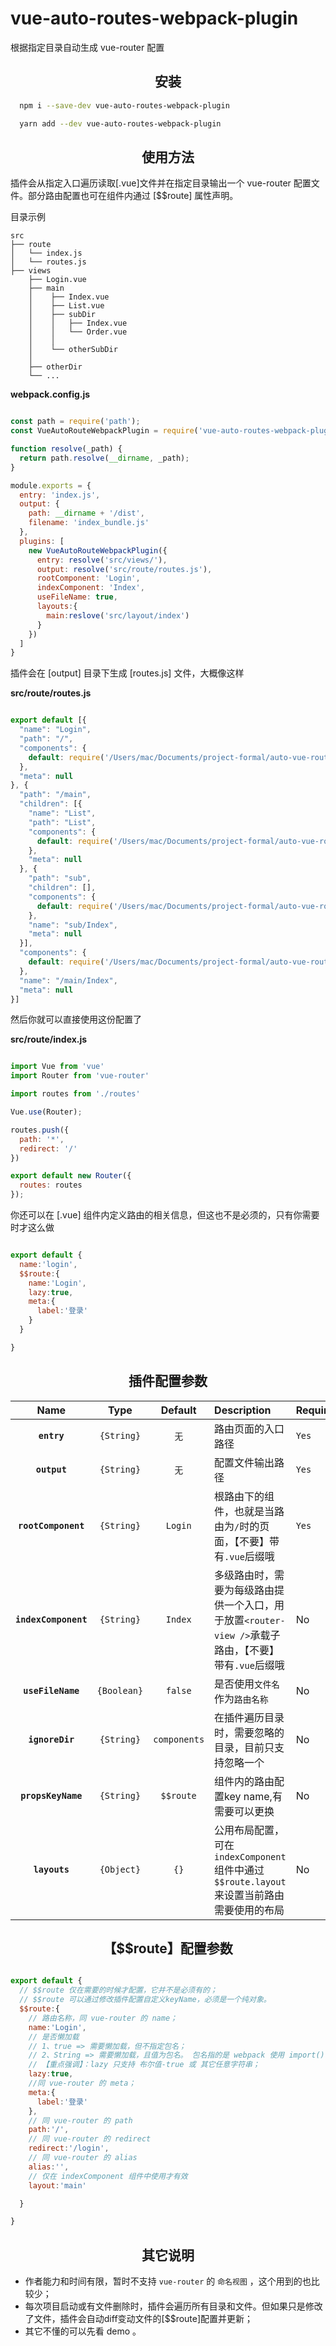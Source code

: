 # vue-auto-routes-webpack-plugin
根据指定目录自动生成 vue-router 配置


<h2 align="center">安装</h2>

```bash
  npm i --save-dev vue-auto-routes-webpack-plugin
```

```bash
  yarn add --dev vue-auto-routes-webpack-plugin
```

<h2 align="center">使用方法</h2>

插件会从指定入口遍历读取[.vue]文件并在指定目录输出一个 vue-router 配置文件。部分路由配置也可在组件内通过 [$$route] 属性声明。

目录示例

```
src
├── route
│   └── index.js
│   └── routes.js
├── views
    ├── Login.vue  
    ├── main
    │    ├── Index.vue
    │    ├── List.vue
    │    ├── subDir
    │    │   ├── Index.vue
    │    │   └── Order.vue
    │    │
    │    └── otherSubDir
    │
    ├── otherDir
    └── ...

```

**webpack.config.js**
```js

const path = require('path');
const VueAutoRouteWebpackPlugin = require('vue-auto-routes-webpack-plugin')

function resolve(_path) {
  return path.resolve(__dirname, _path);
}

module.exports = {
  entry: 'index.js',
  output: {
    path: __dirname + '/dist',
    filename: 'index_bundle.js'
  },
  plugins: [
    new VueAutoRouteWebpackPlugin({
      entry: resolve('src/views/'),
      output: resolve('src/route/routes.js'),
      rootComponent: 'Login',
      indexComponent: 'Index',
      useFileName: true,
      layouts:{
        main:reslove('src/layout/index')
      }
    })
  ]
}

```
插件会在 [output] 目录下生成 [routes.js] 文件，大概像这样

**src/route/routes.js**
```js

export default [{
  "name": "Login",
  "path": "/",
  "components": {
    default: require('/Users/mac/Documents/project-formal/auto-vue-router/src/views/Login.vue').default
  },
  "meta": null
}, {
  "path": "/main",
  "children": [{
    "name": "List",
    "path": "List",
    "components": {
      default: require('/Users/mac/Documents/project-formal/auto-vue-router/src/views/main/List.vue').default
    },
    "meta": null
  }, {
    "path": "sub",
    "children": [],
    "components": {
      default: require('/Users/mac/Documents/project-formal/auto-vue-router/src/views/main/sub/Index.vue').default
    },
    "name": "sub/Index",
    "meta": null
  }],
  "components": {
    default: require('/Users/mac/Documents/project-formal/auto-vue-router/src/views/main/Index.vue').default
  },
  "name": "/main/Index",
  "meta": null
}]

```

然后你就可以直接使用这份配置了

**src/route/index.js**
```js

import Vue from 'vue'
import Router from 'vue-router'

import routes from './routes'

Vue.use(Router);

routes.push({
  path: '*',
  redirect: '/'
})

export default new Router({
  routes: routes
});

```

你还可以在 [.vue] 组件内定义路由的相关信息，但这也不是必须的，只有你需要时才这么做

```js

export default {
  name:'login',
  $$route:{
    name:'Login',
    lazy:true,
    meta:{
      label:'登录'
    }
  }

}

```

<h2 align="center">插件配置参数</h2>

|Name|Type|Default|Description|Required|
|:--:|:--:|:-----:|:----------|:--|
|**`entry`**|`{String}`|`无`|路由页面的入口路径|`Yes`|
|**`output`**|`{String}`|`无`|配置文件输出路径|`Yes`|
|**`rootComponent`**|`{String}`|`Login`|根路由下的组件，也就是当路由为`/`时的页面，【不要】带有`.vue`后缀哦|`Yes`|
|**`indexComponent`**|`{String}`|`Index`|多级路由时，需要为每级路由提供一个入口，用于放置`<router-view />`承载子路由，【不要】带有`.vue`后缀哦|No|
|**`useFileName`**|`{Boolean}`|`false`|是否使用`文件名`作为`路由名称`|No|
|**`ignoreDir`**|`{String}`|`components`|在插件遍历目录时，需要忽略的目录，目前只支持忽略一个|No|
|**`propsKeyName`**|`{String}`|`$$route`|组件内的路由配置key name,有需要可以更换|No|
|**`layouts`**|`{Object}`|`{}`|公用布局配置，可在 `indexComponent` 组件中通过 `$$route.layout` 来设置当前路由需要使用的布局  |No|


<h2 align="center">【$$route】配置参数</h2>

```js

export default {
  // $$route 仅在需要的时候才配置，它并不是必须有的；
  // $$route 可以通过修改插件配置自定义keyName，必须是一个纯对象。
  $$route:{
    // 路由名称，同 vue-router 的 name；
    name:'Login',
    // 是否懒加载
    // 1、true => 需要懒加载，但不指定包名；  
    // 2、String => 需要懒加载，且值为包名。 包名指的是 webpack 使用 import() 分包加载时需要配置的 [webpackChunkName]；
    // 【重点强调】：lazy 只支持 布尔值-true 或 其它任意字符串；
    lazy:true,
    //同 vue-router 的 meta；
    meta:{
      label:'登录'
    },
    // 同 vue-router 的 path
    path:'/',
    // 同 vue-router 的 redirect
    redirect:'/login',
    // 同 vue-router 的 alias
    alias:'',
    // 仅在 indexComponent 组件中使用才有效
    layout:'main'

  }

}


```

<h2 align="center">其它说明</h2>

- 作者能力和时间有限，暂时不支持 `vue-router` 的 `命名视图` ，这个用到的也比较少；
- 每次项目启动或有文件删除时，插件会遍历所有目录和文件。但如果只是修改了文件，插件会自动diff变动文件的[$$route]配置并更新；
- 其它不懂的可以先看 demo 。





